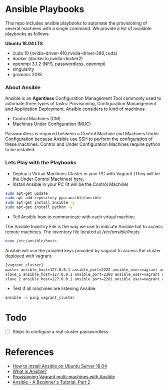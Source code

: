 # Ansible Playbooks

This repo includes ansible playbooks to automate the provisioning of several machines with a single command. We provide a list of available playbooks as follows:

**Ubuntu 18.04 LTS**
 - cuda 10 (nvidia-driver-410,nvidia-driver-390,cuda)
 - docker (docker.io,nvidia-docker2)
 - openmpi 3.1.2 (NFS, passwordless, openmpi)
 - singularity 
 - gromacs 2018

### About Ansible

Ansible is an **Agentless** Configuration Management Tool commonly used to automate three types of tasks: Provisioning, Configuration Manangement and Application Deployment. Ansible considers to kind of machines:

- Control Machines (CM)
- Machines Under Configuration (MUC)

Passwordless is required between a Control Machine and Machines Under Configuration because Ansible use SSH to perform the configuration of these machines. Control and Under Configuration Machines require python to be installed.

### Lets Play with the Playbooks

* Deploy a Virtual Machines Cluster in your PC with Vagrant (They will be the Under Control Machines) [here](https://github.com/DonAurelio/vagrant).
* Install Ansible in your PC (It will be the Control Machine)

```sh
sudo apt-get update
sudo apt-add-repository ppa:ansible/ansible
sudo apt-get install ansible -y
sudo apt-get install python -y
```

* Tell Ansible how to communicate with each virtual machine.

The Ansible Invertiry File is the way we use to indicate Ansible hot to access remote machines. The inventory file located at */etc/ansible/hosts*.

```sh
nano /etc/ansible/hosts
```

Ansible will use the privated keys provided by vagrant to access the cluster deployed with vagrant.

```sh
[vagrant_cluster]
master ansible_host=127.0.0.1 ansible_port=2222 ansible_user=vagrant ansible_ssh_private_key_file=/home/username/Desktop/vagrant/cluster/.vagrant/machines/master/virtualbox/private_key
slave_1 ansible_host=127.0.0.1 ansible_port=2200 ansible_user=vagrant ansible_ssh_private_key_file=/home/username/Desktop/vagrant/cluster/.vagrant/machines/slave_1/virtualbox/private_key
slave_2 ansible_host=127.0.0.1 ansible_port=2201 ansible_user=vagrant ansible_ssh_private_key_file=/home/username/Desktop/vagrant/cluster/.vagrant/machines/slave_2/virtualbox/private_key
```

* Test if all machines are listening Ansible.

```sh
ansible -m ping vagrant_cluster
```

# Todo

- [ ] Steps to configure a real cluster passwordless.


# References

- [How to install Ansible on Ubuntu Server 18.04](https://www.techrepublic.com/article/how-to-install-ansible-on-ubuntu-server-18-04/)
- [What is Ansible?](https://cloudacademy.com/blog/what-is-ansible/)
- [Provisioning Vagrant multi-machines with Ansible](https://medium.com/@megawan/provisioning-vagrant-multi-machines-with-ansible-32e1809816c5)
- [Ansible - A Beginner's Tutorial, Part 2
](https://www.youtube.com/watch?v=pRZA9ymZXn0)



